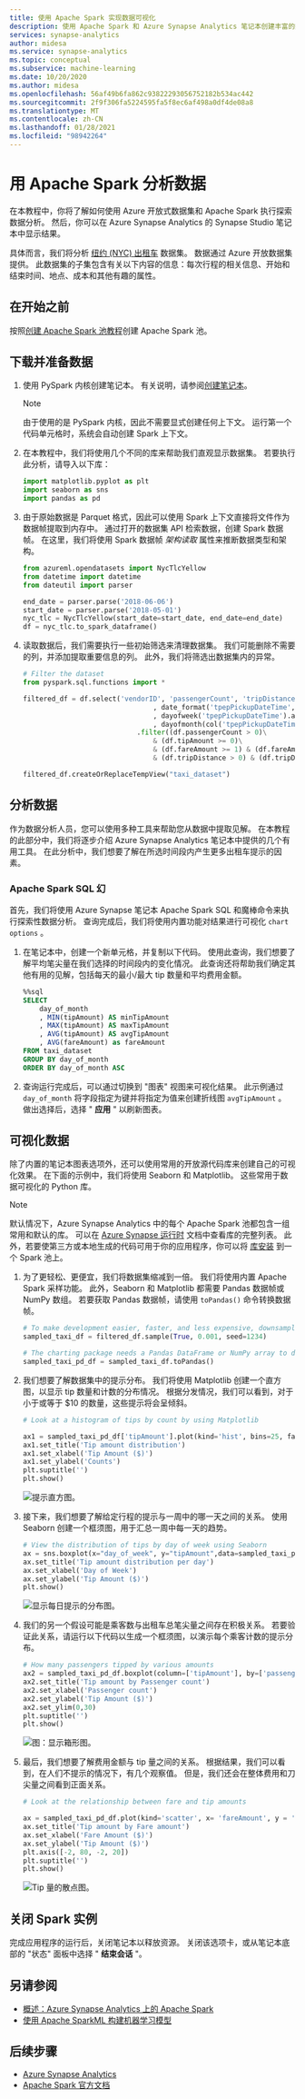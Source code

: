 ```yaml
---
title: 使用 Apache Spark 实现数据可视化
description: 使用 Apache Spark 和 Azure Synapse Analytics 笔记本创建丰富的数据可视化
services: synapse-analytics
author: midesa
ms.service: synapse-analytics
ms.topic: conceptual
ms.subservice: machine-learning
ms.date: 10/20/2020
ms.author: midesa
ms.openlocfilehash: 56af49b6fa862c93822293056752182b534ac442
ms.sourcegitcommit: 2f9f306fa5224595fa5f8ec6af498a0df4de08a8
ms.translationtype: MT
ms.contentlocale: zh-CN
ms.lasthandoff: 01/28/2021
ms.locfileid: "98942264"
---
```

# <a name="analyze-data-with-apache-spark"></a>用 Apache Spark 分析数据

在本教程中，你将了解如何使用 Azure 开放式数据集和 Apache Spark 执行探索数据分析。 然后，你可以在 Azure Synapse Analytics 的 Synapse Studio 笔记本中显示结果。

具体而言，我们将分析 [纽约 (NYC) 出租车](https://azure.microsoft.com/en-us/services/open-datasets/catalog/nyc-taxi-limousine-commission-yellow-taxi-trip-records/) 数据集。 数据通过 Azure 开放数据集提供。 此数据集的子集包含有关以下内容的信息：每次行程的相关信息、开始和结束时间、地点、成本和其他有趣的属性。
  
## <a name="before-you-begin"></a>在开始之前
按照[创建 Apache Spark 池教程](../articles/../quickstart-create-apache-spark-pool-studio.md)创建 Apache Spark 池。 

## <a name="download-and-prepare-the-data"></a>下载并准备数据
1. 使用 PySpark 内核创建笔记本。 有关说明，请参阅[创建笔记本](../quickstart-apache-spark-notebook.md#create-a-notebook)。 
   
   > [!Note]
   > 由于使用的是 PySpark 内核，因此不需要显式创建任何上下文。 运行第一个代码单元格时，系统会自动创建 Spark 上下文。

2. 在本教程中，我们将使用几个不同的库来帮助我们直观显示数据集。 若要执行此分析，请导入以下库： 

   ```python
   import matplotlib.pyplot as plt
   import seaborn as sns
   import pandas as pd
   ```

3. 由于原始数据是 Parquet 格式，因此可以使用 Spark 上下文直接将文件作为数据帧提取到内存中。 通过打开的数据集 API 检索数据，创建 Spark 数据帧。 在这里，我们将使用 Spark 数据帧 *架构读取* 属性来推断数据类型和架构。

   ```python
   from azureml.opendatasets import NycTlcYellow
   from datetime import datetime
   from dateutil import parser

   end_date = parser.parse('2018-06-06')
   start_date = parser.parse('2018-05-01')
   nyc_tlc = NycTlcYellow(start_date=start_date, end_date=end_date)
   df = nyc_tlc.to_spark_dataframe()
   ```

4. 读取数据后，我们需要执行一些初始筛选来清理数据集。 我们可能删除不需要的列，并添加提取重要信息的列。 此外，我们将筛选出数据集内的异常。

   ```python
   # Filter the dataset 
   from pyspark.sql.functions import *

   filtered_df = df.select('vendorID', 'passengerCount', 'tripDistance','paymentType', 'fareAmount', 'tipAmount'\
                                   , date_format('tpepPickupDateTime', 'hh').alias('hour_of_day')\
                                   , dayofweek('tpepPickupDateTime').alias('day_of_week')\
                                   , dayofmonth(col('tpepPickupDateTime')).alias('day_of_month'))\
                               .filter((df.passengerCount > 0)\
                                   & (df.tipAmount >= 0)\
                                   & (df.fareAmount >= 1) & (df.fareAmount <= 250)\
                                   & (df.tripDistance > 0) & (df.tripDistance <= 200))

   filtered_df.createOrReplaceTempView("taxi_dataset")
   ```

## <a name="analyze-data"></a>分析数据
作为数据分析人员，您可以使用多种工具来帮助您从数据中提取见解。 在本教程的此部分中，我们将逐步介绍 Azure Synapse Analytics 笔记本中提供的几个有用工具。 在此分析中，我们想要了解在所选时间段内产生更多出租车提示的因素。

### <a name="apache-spark-sql-magic"></a>Apache Spark SQL 幻 
首先，我们将使用 Azure Synapse 笔记本 Apache Spark SQL 和魔棒命令来执行探索性数据分析。 查询完成后，我们将使用内置功能对结果进行可视化 ```chart options``` 。 

1. 在笔记本中，创建一个新单元格，并复制以下代码。 使用此查询，我们想要了解平均笔尖量在我们选择的时间段内的变化情况。 此查询还将帮助我们确定其他有用的见解，包括每天的最小/最大 tip 数量和平均费用金额。
   
   ```sql
   %%sql
   SELECT 
       day_of_month
       , MIN(tipAmount) AS minTipAmount
       , MAX(tipAmount) AS maxTipAmount
       , AVG(tipAmount) AS avgTipAmount
       , AVG(fareAmount) as fareAmount
   FROM taxi_dataset 
   GROUP BY day_of_month
   ORDER BY day_of_month ASC
   ```

2. 查询运行完成后，可以通过切换到 "图表" 视图来可视化结果。 此示例通过 ```day_of_month``` 将字段指定为键并将指定为值来创建折线图 ```avgTipAmount``` 。 做出选择后，选择 " **应用** " 以刷新图表。 
   
## <a name="visualize-data"></a>可视化数据
除了内置的笔记本图表选项外，还可以使用常用的开放源代码库来创建自己的可视化效果。 在下面的示例中，我们将使用 Seaborn 和 Matplotlib。 这些常用于数据可视化的 Python 库。 

> [!Note]
> 默认情况下，Azure Synapse Analytics 中的每个 Apache Spark 池都包含一组常用和默认的库。 可以在 [Azure Synapse 运行时](../spark/apache-spark-version-support.md) 文档中查看库的完整列表。 此外，若要使第三方或本地生成的代码可用于你的应用程序，你可以将 [库安装](../spark/apache-spark-azure-portal-add-libraries.md) 到一个 Spark 池上。

1. 为了更轻松、更便宜，我们将数据集缩减到一倍。 我们将使用内置 Apache Spark 采样功能。 此外，Seaborn 和 Matplotlib 都需要 Pandas 数据帧或 NumPy 数组。 若要获取 Pandas 数据帧，请使用 ```toPandas()``` 命令转换数据帧。

   ```python
   # To make development easier, faster, and less expensive, downsample for now
   sampled_taxi_df = filtered_df.sample(True, 0.001, seed=1234)

   # The charting package needs a Pandas DataFrame or NumPy array to do the conversion
   sampled_taxi_pd_df = sampled_taxi_df.toPandas()
   ```

1. 我们想要了解数据集中的提示分布。 我们将使用 Matplotlib 创建一个直方图，以显示 tip 数量和计数的分布情况。 根据分发情况，我们可以看到，对于小于或等于 $10 的数量，这些提示将会呈倾斜。

   ```python
   # Look at a histogram of tips by count by using Matplotlib

   ax1 = sampled_taxi_pd_df['tipAmount'].plot(kind='hist', bins=25, facecolor='lightblue')
   ax1.set_title('Tip amount distribution')
   ax1.set_xlabel('Tip Amount ($)')
   ax1.set_ylabel('Counts')
   plt.suptitle('')
   plt.show()
   ```

   ![提示直方图。](./media/apache-spark-machine-learning-mllib-notebook/histogram.png)

1. 接下来，我们想要了解给定行程的提示与一周中的哪一天之间的关系。 使用 Seaborn 创建一个框须图，用于汇总一周中每一天的趋势。 

   ```python
   # View the distribution of tips by day of week using Seaborn
   ax = sns.boxplot(x="day_of_week", y="tipAmount",data=sampled_taxi_pd_df, showfliers = False)
   ax.set_title('Tip amount distribution per day')
   ax.set_xlabel('Day of Week')
   ax.set_ylabel('Tip Amount ($)')
   plt.show()

   ```
   ![显示每日提示的分布图。](./media/apache-spark-data-viz/data-analyst-tutorial-per-day.png)

4. 我们的另一个假设可能是乘客数与出租车总笔尖量之间存在积极关系。 若要验证此关系，请运行以下代码以生成一个框须图，以演示每个乘客计数的提示分布。 
   
   ```python
   # How many passengers tipped by various amounts 
   ax2 = sampled_taxi_pd_df.boxplot(column=['tipAmount'], by=['passengerCount'])
   ax2.set_title('Tip amount by Passenger count')
   ax2.set_xlabel('Passenger count')
   ax2.set_ylabel('Tip Amount ($)')
   ax2.set_ylim(0,30)
   plt.suptitle('')
   plt.show()
   ```
   ![图：显示箱形图。](./media/apache-spark-machine-learning-mllib-notebook/box-whisker-plot.png)

1. 最后，我们想要了解费用金额与 tip 量之间的关系。 根据结果，我们可以看到，在人们不提示的情况下，有几个观察值。 但是，我们还会在整体费用和刀尖量之间看到正面关系。
   
   ```python
   # Look at the relationship between fare and tip amounts

   ax = sampled_taxi_pd_df.plot(kind='scatter', x= 'fareAmount', y = 'tipAmount', c='blue', alpha = 0.10, s=2.5*(sampled_taxi_pd_df['passengerCount']))
   ax.set_title('Tip amount by Fare amount')
   ax.set_xlabel('Fare Amount ($)')
   ax.set_ylabel('Tip Amount ($)')
   plt.axis([-2, 80, -2, 20])
   plt.suptitle('')
   plt.show()
   ```
   ![Tip 量的散点图。](./media/apache-spark-machine-learning-mllib-notebook/scatter.png)

## <a name="shut-down-the-spark-instance"></a>关闭 Spark 实例

完成应用程序的运行后，关闭笔记本以释放资源。 关闭该选项卡，或从笔记本底部的 "状态" 面板中选择 " **结束会话** "。

## <a name="see-also"></a>另请参阅

- [概述：Azure Synapse Analytics 上的 Apache Spark](apache-spark-overview.md)
- [使用 Apache SparkML 构建机器学习模型](../spark/apache-spark-machine-learning-mllib-notebook.md)

## <a name="next-steps"></a>后续步骤

- [Azure Synapse Analytics](../index.yml)
- [Apache Spark 官方文档](https://spark.apache.org/docs/latest/)